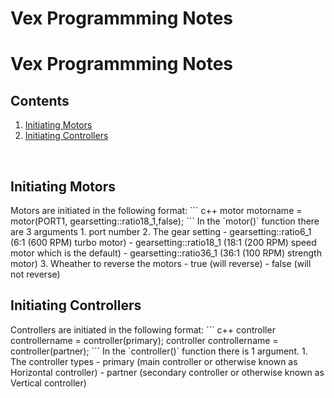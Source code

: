# Vex Programmming Notes
# Vex Programmming Notes
## Contents
1. [Initiating Motors](#initiating-motors) <br>
2. [Initiating Controllers](#initiating-controllers)
<br>
<h2 id="initiating-motors" name="initiating-motors">Initiating Motors</h2>
Motors are initiated in the following format:
``` c++
motor motorname = motor(PORT1, gearsetting::ratio18_1,false);
```
In the `motor()` function there are 3 arguments
1. port number
2. The gear setting 
   - gearsetting::ratio6_1 (6:1 (600 RPM) turbo motor)
   - gearsetting::ratio18_1 (18:1 (200 RPM) speed motor which is the default)
   - gearsetting::ratio36_1 (36:1 (100 RPM) strength motor)
3. Wheather to reverse the motors
   - true (will reverse)
   - false (will not reverse)
<br>

<h2 id="initiating-controllers" name="initiating-controllers">Initiating Controllers</h2>
Controllers are initiated in the following format:
``` c++
controller controllername = controller(primary);
controller controllername = controller(partner);
```
In the `controller()` function there is 1 argument.
1. The controller types
   - primary (main controller or otherwise known as Horizontal controller)
   - partner (secondary controller or otherwise known as Vertical controller)
